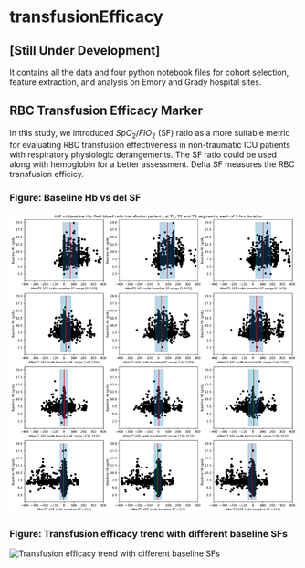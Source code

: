 # transfusionEfficacy

## [Still Under Development]

It contains all the data and four python notebook files for cohort selection, feature extraction, and analysis on Emory and Grady hospital sites.

## RBC Transfusion Efficacy Marker

In this study, we introduced $SpO_2/FiO_2$ (SF) ratio as a more suitable metric for evaluating RBC transfusion effectiveness in non-traumatic ICU patients with respiratory physiologic derangements. The SF ratio could be used along with hemoglobin for a better assessment. Delta SF measures the RBC transfusion efficicy.

### Figure: Baseline Hb vs del SF
![Baseline Hb vs del SF](./DATA_RESULTS_REV1/delSFvsHb_RedCellsT_withCI.png)


### Figure: Transfusion efficacy trend with different baseline SFs
![Transfusion efficacy trend with different baseline SFs](./emory_Tefficacy.png)


